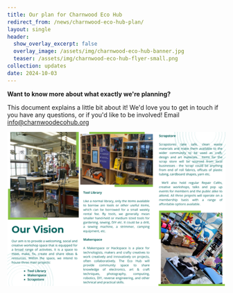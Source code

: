 ```yaml
---
title: Our plan for Charnwood Eco Hub
redirect_from: /news/charnwood-eco-hub-plan/
layout: single
header:
  show_overlay_excerpt: false
  overlay_image: /assets/img/charnwood-eco-hub-banner.jpg
  teaser: /assets/img/charnwood-eco-hub-flyer-small.png
collection: updates
date: 2024-10-03
---
```


**Want to know more about what exactly we're planning?**

This document explains a little bit about it! We'd love you to get in touch if you have any questions, or if you'd like to be involved! Email [info@charnwoodecohub.org](mailto:info@charnwoodecohub.org)

![Charnwood Eco Hub flyer](/assets/img/charnwood-eco-hub-flyer.png)

